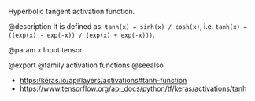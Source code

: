 Hyperbolic tangent activation function.

@description
It is defined as:
`tanh(x) = sinh(x) / cosh(x)`, i.e.
`tanh(x) = ((exp(x) - exp(-x)) / (exp(x) + exp(-x)))`.

@param x
Input tensor.

@export
@family activation functions
@seealso
+ <https:/keras.io/api/layers/activations#tanh-function>
+ <https://www.tensorflow.org/api_docs/python/tf/keras/activations/tanh>
